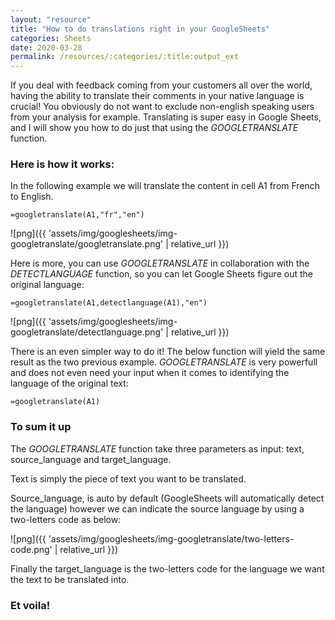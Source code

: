 ```yaml
---
layout: "resource"
title: "How to do translations right in your GoogleSheets"
categories: Sheets
date: 2020-03-28
permalink: /resources/:categories/:title:output_ext
---
```

If you deal with feedback coming from your customers all over the world, having the ability to translate their comments in your native language is crucial! You obviously do not want to exclude non-english speaking users from your analysis for example. Translating is super easy in Google Sheets, and I will show you how to do just that using the _GOOGLETRANSLATE_ function.

### Here is how it works:

In the following example we will translate the content in cell A1 from French to English.

```
=googletranslate(A1,"fr","en")
```

![png]({{ 'assets/img/googlesheets/img-googletranslate/googletranslate.png' | relative_url }})

Here is more, you can use _GOOGLETRANSLATE_ in collaboration with the _DETECTLANGUAGE_ function, so you can let Google Sheets figure out the original language:

```
=googletranslate(A1,detectlanguage(A1),"en")
```

![png]({{ 'assets/img/googlesheets/img-googletranslate/detectlanguage.png' | relative_url }})

There is an even simpler way to do it! The below function will yield the same result as the two previous example. _GOOGLETRANSLATE_ is very powerfull and does not even need your input when it comes to identifying the language of the original text:

```
=googletranslate(A1)
```

### To sum it up

The _GOOGLETRANSLATE_ function take three parameters as input: text, source_language and target_language.

Text is simply the piece of text you want to be translated.

Source_language, is auto by default (GoogleSheets will automatically detect the language) however we can indicate the source language by using a two-letters code as below:

![png]({{ 'assets/img/googlesheets/img-googletranslate/two-letters-code.png' | relative_url }})

Finally the target_language is the two-letters code for the language we want the text to be translated into.

<!--
<picture>
	<source media="(min-width: 840px)" srcset="{{ 'assets/img/googlesheets/img-googletranslate/googletranslate_formula_desktop.png' | relative_url }}">
	<source media="(max-width: 840px)" srcset="{{ 'assets/img/googlesheets/img-googletranslate/googletranslate_formula_mobile.png' | relative_url }}">
	<img src="{{ 'assets/img/googlesheets/img-googletranslate/googletranslate_formula_mobile.png' | relative_url }}" alt="Google Translate Summary"/>
</picture>
-->

### Et voila!